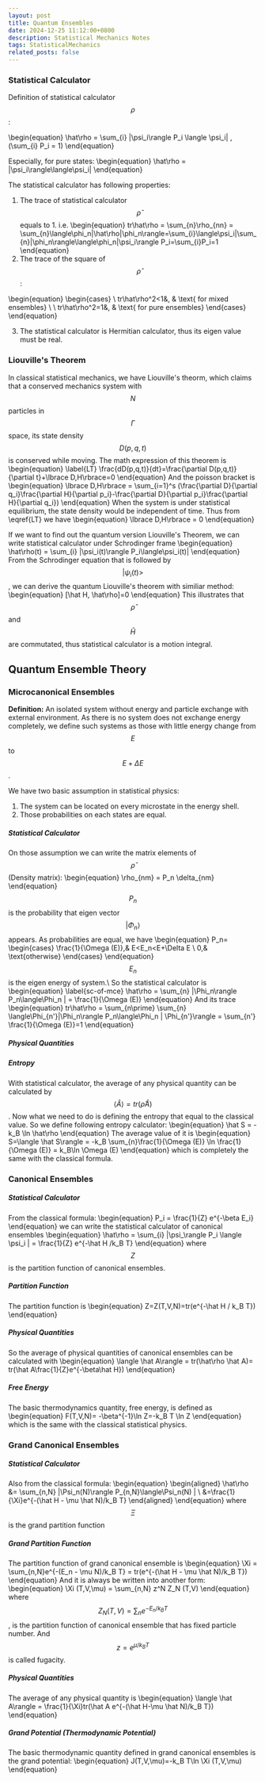 ```yaml
---
layout: post
title: Quantum Ensembles
date: 2024-12-25 11:12:00+0800
description: Statistical Mechanics Notes 
tags: StatisticalMechanics
related_posts: false
---
```



### Statistical Calculator
Definition of statistical calculator $$\rho$$:

\begin{equation}
\hat\rho = \sum_{i} |\psi_i\rangle P_i \langle \psi_i| , (\sum_{i} P_i = 1)
\end{equation}

Especially, for pure states:
\begin{equation}
\hat\rho = |\psi_i\rangle\langle\psi_i|
\end{equation}

The statistical calculator has following properties:
1. The trace of statistical calculator $$\hat\rho$$ equals to 1. i.e.
\begin{equation}
tr\hat\rho = \sum_{n}\rho_{nn} = \sum_{n}\langle\phi_n|\hat\rho|\phi_n\rangle=\sum_{i}\langle\psi_i|\sum_{n}|\phi_n\rangle\langle\phi_n|\psi_i\rangle P_i=\sum_{i}P_i=1
\end{equation}
2. The trace of the square of $$\hat\rho$$:

\begin{equation}
\begin{cases}
  \ tr\hat\rho^2<1&, & \text{ for mixed ensembles} \\
  \ tr\hat\rho^2=1&, & \text{ for pure ensembles} 
\end{cases}
\end{equation}

3. The statistical calculator is Hermitian calculator, thus its eigen value must be real.

### Liouville's Theorem
In classical statistical mechanics, we have Liouville's theorm, which claims that a conserved mechanics system with $$N$$ particles in $$\Gamma$$ space, its state density $$D(p,q,t)$$ is conserved while moving. The math expression of this theorem is
\begin{equation}
\label{LT}
\frac{dD(p,q,t)}{dt}=\frac{\partial D(p,q,t)}{\partial t}+\lbrace D,H\rbrace=0
\end{equation}
And the poisson bracket is
\begin{equation}
\lbrace D,H\rbrace = \sum_{i=1}^s (\frac{\partial D}{\partial q_i}\frac{\partial H}{\partial p_i}-\frac{\partial D}{\partial p_i}\frac{\partial H}{\partial q_i})
\end{equation}
When the system is under statistical equilibrium, the state density would be independent of time. Thus from \eqref{LT} we have 
\begin{equation}
\lbrace D,H\rbrace = 0
\end{equation}

If we want to find out the quantum version Liouville's Theorem, we can write statistical calculator under Schrodinger frame
\begin{equation}
\hat\rho(t) = \sum_{i} |\psi_i(t)\rangle P_i\langle\psi_i(t)|
\end{equation}
From the Schrodinger equation that is followed by $$|\psi_i(t)>$$, we can derive the quantum Liouville's theorem with similiar method:
\begin{equation}
[\hat H, \hat\rho]=0
\end{equation}
This illustrates that $$\hat\rho$$ and $$\hat H$$ are commutated, thus statistical calculator is a motion integral.

## Quantum Ensemble Theory

### Microcanonical Ensembles
**Definition:** An isolated system without energy and particle exchange with external environment. As there is no system does not exchange energy completely, we define such systems as those with little energy change from $$E$$ to $$E+\Delta E$$.

We have two basic assumption in statistical physics:
  1. The system can be located on every microstate in the energy shell.
  2. Those probabilities on each states are equal.

##### Statistical Calculator
On those assumption we can write the matrix elements of $$\hat\rho$$ (Density matrix):
\begin{equation}
\rho_{nm} = P_n \delta_{nm}
\end{equation}
$$P_n$$ is the probability that eigen vector $$|\Phi_n\rangle$$ appears. As probabilities are equal, we have
\begin{equation}
P_n=
\begin{cases}
  \frac{1}{\Omega (E)},& E<E_n<E+\Delta E \\
  0,& \text{otherwise}
\end{cases}
\end{equation}
$$E_n$$ is the eigen energy of system.\\
So the statistical calculator is
\begin{equation}
\label{sc-of-mce}
\hat\rho = \sum_{n} |\Phi_n\rangle P_n\langle\Phi_n | = \frac{1}{\Omega (E)}
\end{equation}
And its trace
\begin{equation}
tr\hat\rho = \sum_{n\prime} \sum_{n} \langle\Phi_{n'}|\Phi_n\rangle P_n\langle\Phi_n | \Phi_{n'}\rangle = \sum_{n'} \frac{1}{\Omega (E)}=1
\end{equation}
##### Physical Quantities

##### Entropy
With statistical calculator, the average of any physical quantity can be calculated by $$\langle \hat A \rangle = tr(\hat\rho \hat A)$$. Now what we need to do is defining the entropy that equal to the classical value. So we define following entropy calculator:
\begin{equation}
\hat S = -k_B \ln \hat\rho
\end{equation}
The average value of it is
\begin{equation}
S=\langle \hat S\rangle = -k_B \sum_{n}\frac{1}{\Omega (E)} \ln \frac{1}{\Omega (E)} = k_B\ln \Omega (E)
\end{equation}
which is completely the same with the classical formula. 

### Canonical Ensembles
##### Statistical Calculator
From the classical formula:
\begin{equation}
P_i = \frac{1}{Z} e^{-\beta E_i}
\end{equation}
we can write the statistical calculator of canonical ensembles
\begin{equation}
\hat\rho = \sum_{i} |\psi_\rangle P_i \langle \psi_i | = \frac{1}{Z} e^{-\hat H /k_B T}
\end{equation}
where $$Z$$ is the partition function of canonical ensembles.

##### Partition Function
The partition function is
\begin{equation}
Z=Z(T,V,N)=tr(e^{-\hat H / k_B T})
\end{equation}
##### Physical Quantities
So the average of physical quantities of canonical ensembles can be calculated with
\begin{equation}
\langle \hat A\rangle = tr(\hat\rho \hat A)= tr(\hat A\frac{1}{Z}e^{-\beta\hat H})
\end{equation}
##### Free Energy
The basic thermodynamics quantity, free energy, is defined as
\begin{equation}
F(T,V,N)= -\beta^{-1}\ln Z=-k_B T \ln Z
\end{equation}
which is the same with the classical statistical physics.
### Grand Canonical Ensembles
##### Statistical Calculator
Also from the classical formula:
\begin{equation}
\begin{aligned}
\hat\rho &= \sum_{n,N} |\Psi_n(N)\rangle P_{n,N}\langle\Psi_n(N) | \\
&=\frac{1}{\Xi}e^{-(\hat H - \mu \hat N)/k_B T}
\end{aligned}
\end{equation}
where $$\Xi$$ is the grand partition function
##### Grand Partition Function
The partition function of grand canonical ensemble is
\begin{equation}
\Xi = \sum_{n,N}e^{-(E_n - \mu N)/k_B T} = tr(e^{-(\hat H - \mu \hat N)/k_B T})
\end{equation}
And it is always be written into another form:
\begin{equation}
\Xi (T,V,\mu) = \sum_{n,N} z^N Z_N (T,V)
\end{equation}
where $$Z_N (T,V) = \sum_{n}e^{-E_n/k_B T}$$, is the partition function of canonical ensemble that has fixed particle number. And $$z = e^{\mu/k_B T}$$ is called fugacity.

##### Physical Quantities
The average of any physical quantity is
\begin{equation}
\langle \hat A\rangle = \frac{1}{\Xi}tr(\hat A e^{-(\hat H-\mu \hat N)/k_B T})
\end{equation}
##### Grand Potential (Thermodynamic Potential)
The basic thermodynamic quantity defined in grand canonical ensembles is the grand potential:
\begin{equation}
J(T,V,\mu)=-k_B T\ln \Xi (T,V,\mu)
\end{equation}

